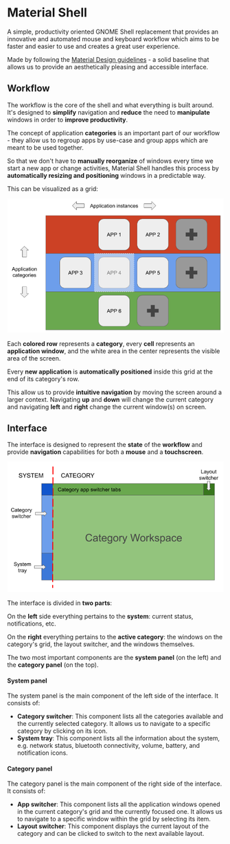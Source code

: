 # Material Shell

A simple, productivity oriented GNOME Shell replacement that provides an innovative and automated mouse and keyboard workflow which aims to be faster and easier to use and creates a great user experience.

Made by following the [Material Design guidelines](https://material.io) - a solid baseline that allows us to provide an aesthetically pleasing and accessible interface.

## Workflow

The workflow is the core of the shell and what everything is built around. It's designed to **simplify** navigation and **reduce** the need to **manipulate** windows in order to **improve productivity**.

The concept of application **categories** is an important part of our workflow - they allow us to regroup apps by use-case and group apps which are meant to be used together.

So that we don't have to **manually reorganize** of windows every time we start a new app or change activities, Material Shell handles this process by **automatically resizing and positioning** windows in a predictable way.

This can be visualized as a grid:

![app-grid](./app-grid.png)

Each **colored row** represents a **category**, every **cell** represents an **application window**, and the white area in the center represents the visible area of the screen.

Every **new application** is **automatically positioned** inside this grid at the end of its category's row.

This allow us to provide **intuitive navigation** by moving the screen around a larger context. Navigating **up** and **down** will change the current category and navigating **left** and **right** change the current window(s) on screen.

## Interface

The interface is designed to represent the **state** of the **workflow** and provide **navigation** capabilities for both a **mouse** and a **touchscreen**.

![interface](./interface.png)

The interface is divided in **two parts**:

On the **left** side everything pertains to the **system**: current status, notifications, etc.

On the **right** everything pertains to the **active category**: the windows on the category's grid, the layout switcher, and the windows themselves.

The two most important components are the **system panel** (on the left) and the **category panel** (on the top).

#### System panel
The system panel is the main component of the left side of the interface. It consists of:
* **Category switcher**: This component lists all the categories available and the currently selected category. It allows us to navigate to a specific category by clicking on its icon.
* **System tray**: This component lists all the information about the system, e.g. network status, bluetooth connectivity, volume, battery, and notification icons.

#### Category panel
The category panel is the main component of the right side of the interface. It consists of:
* **App switcher**: This component lists all the application windows opened in the current category's grid and the currently focused one. It allows us to navigate to a specific window within the grid by selecting its item.
* **Layout switcher**: This component displays the current layout of the category and can be clicked to switch to the next available layout.
